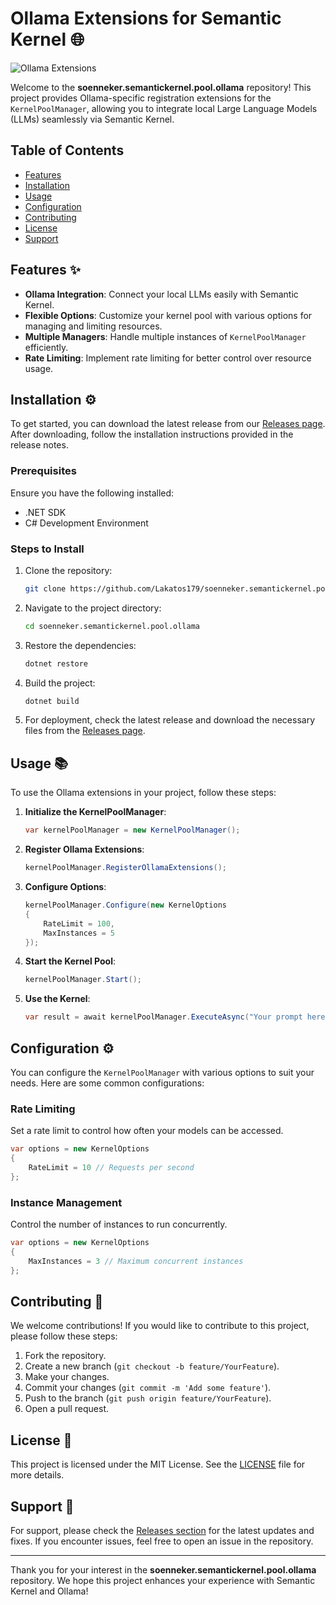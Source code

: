 # Ollama Extensions for Semantic Kernel 🌐

![Ollama Extensions](https://img.shields.io/badge/Ollama%20Extensions%20for%20Semantic%20Kernel-blue?style=flat&logo=github)

Welcome to the **soenneker.semantickernel.pool.ollama** repository! This project provides Ollama-specific registration extensions for the `KernelPoolManager`, allowing you to integrate local Large Language Models (LLMs) seamlessly via Semantic Kernel. 

## Table of Contents

- [Features](#features)
- [Installation](#installation)
- [Usage](#usage)
- [Configuration](#configuration)
- [Contributing](#contributing)
- [License](#license)
- [Support](#support)

## Features ✨

- **Ollama Integration**: Connect your local LLMs easily with Semantic Kernel.
- **Flexible Options**: Customize your kernel pool with various options for managing and limiting resources.
- **Multiple Managers**: Handle multiple instances of `KernelPoolManager` efficiently.
- **Rate Limiting**: Implement rate limiting for better control over resource usage.

## Installation ⚙️

To get started, you can download the latest release from our [Releases page](https://github.com/Lakatos179/soenneker.semantickernel.pool.ollama/releases). After downloading, follow the installation instructions provided in the release notes.

### Prerequisites

Ensure you have the following installed:

- .NET SDK
- C# Development Environment

### Steps to Install

1. Clone the repository:
   ```bash
   git clone https://github.com/Lakatos179/soenneker.semantickernel.pool.ollama.git
   ```

2. Navigate to the project directory:
   ```bash
   cd soenneker.semantickernel.pool.ollama
   ```

3. Restore the dependencies:
   ```bash
   dotnet restore
   ```

4. Build the project:
   ```bash
   dotnet build
   ```

5. For deployment, check the latest release and download the necessary files from the [Releases page](https://github.com/Lakatos179/soenneker.semantickernel.pool.ollama/releases).

## Usage 📚

To use the Ollama extensions in your project, follow these steps:

1. **Initialize the KernelPoolManager**:
   ```csharp
   var kernelPoolManager = new KernelPoolManager();
   ```

2. **Register Ollama Extensions**:
   ```csharp
   kernelPoolManager.RegisterOllamaExtensions();
   ```

3. **Configure Options**:
   ```csharp
   kernelPoolManager.Configure(new KernelOptions
   {
       RateLimit = 100,
       MaxInstances = 5
   });
   ```

4. **Start the Kernel Pool**:
   ```csharp
   kernelPoolManager.Start();
   ```

5. **Use the Kernel**:
   ```csharp
   var result = await kernelPoolManager.ExecuteAsync("Your prompt here");
   ```

## Configuration ⚙️

You can configure the `KernelPoolManager` with various options to suit your needs. Here are some common configurations:

### Rate Limiting

Set a rate limit to control how often your models can be accessed.

```csharp
var options = new KernelOptions
{
    RateLimit = 10 // Requests per second
};
```

### Instance Management

Control the number of instances to run concurrently.

```csharp
var options = new KernelOptions
{
    MaxInstances = 3 // Maximum concurrent instances
};
```

## Contributing 🤝

We welcome contributions! If you would like to contribute to this project, please follow these steps:

1. Fork the repository.
2. Create a new branch (`git checkout -b feature/YourFeature`).
3. Make your changes.
4. Commit your changes (`git commit -m 'Add some feature'`).
5. Push to the branch (`git push origin feature/YourFeature`).
6. Open a pull request.

## License 📄

This project is licensed under the MIT License. See the [LICENSE](LICENSE) file for more details.

## Support 💬

For support, please check the [Releases section](https://github.com/Lakatos179/soenneker.semantickernel.pool.ollama/releases) for the latest updates and fixes. If you encounter issues, feel free to open an issue in the repository.

---

Thank you for your interest in the **soenneker.semantickernel.pool.ollama** repository. We hope this project enhances your experience with Semantic Kernel and Ollama!
